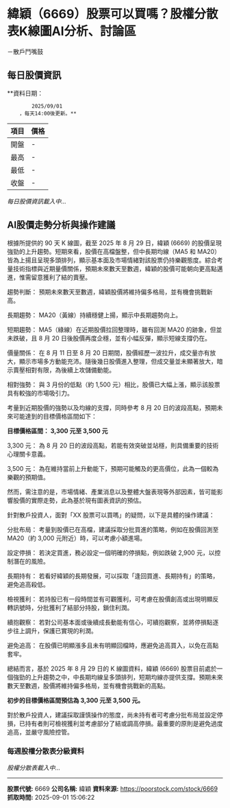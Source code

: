 # 緯穎（6669）股票可以買嗎？股權分散表K線圖AI分析、討論區
－散戶鬥嘴鼓

## 每日股價資訊

**資料日期：
        
            2025/09/01
        ，每天14:00後更新。**

| 項目 | 價格 |
|------|------|
| 開盤 | - |
| 最高 | - |
| 最低 | - |
| 收盤 | - |

*每日股價資訊載入中...*

## AI股價走勢分析與操作建議

根據所提供的 90 天 K 線圖，截至 2025 年 8 月 29 日，緯穎 (6669) 的股價呈現強勁的上升趨勢。短期來看，股價在高檔盤整，但中長期均線（MA5 和 MA20）皆為上揚且呈現多頭排列，顯示基本面及市場情緒對該股票仍持樂觀態度。綜合考量技術指標與近期量價關係，預期未來數天至數週，緯穎的股價可能朝向更高點邁進，惟需留意獲利了結的賣壓。

趨勢判斷： 預期未來數天至數週，緯穎股價將維持偏多格局，並有機會挑戰新高。

長期趨勢： MA20（黃線）持續穩健上揚，顯示中長期趨勢向上。

短期趨勢： MA5（綠線）在近期股價拉回整理時，雖有回測 MA20 的跡象，但並未跌破，且 8 月 20 日後股價再度企穩，並有小幅反彈，顯示短線支撐仍在。

價量關係： 在 8 月 11 日至 8 月 20 日期間，股價經歷一波拉升，成交量亦有放大，顯示市場多方動能充沛。隨後幾日股價進入整理，但成交量並未顯著放大，暗示賣壓相對有限，為後續上攻儲備動能。

相對強勢： 與 3 月份的低點（約 1,500 元）相比，股價已大幅上漲，顯示該股票具有較強的市場吸引力。

考量到近期股價的強勢以及均線的支撐，同時參考 8 月 20 日的波段高點，預期未來可能達到的目標價格區間如下：

**目標價格區間： 3,300 元至 3,500 元**

3,300 元： 為 8 月 20 日的波段高點，若能有效突破並站穩，則具備重要的技術心理關卡意義。

3,500 元： 為在維持當前上升動能下，預期可能觸及的更高價位，此為一個較為樂觀的預期值。

然而，需注意的是，市場情緒、產業消息以及整體大盤表現等外部因素，皆可能影響股價的實際走勢，此為基於現有圖表資訊的預估。

針對散戶投資人，面對「XX 股票可以買嗎」的疑問，以下是具體的操作建議：

分批布局： 考量到股價已在高檔，建議採取分批買進的策略，例如在股價回測至 MA20（約 3,000 元附近）時，可以考慮小額進場。

設定停損： 若決定買進，務必設定一個明確的停損點，例如跌破 2,900 元，以控制潛在的風險。

長期持有： 若看好緯穎的長期發展，可以採取「逢回買進、長期持有」的策略，避免追高殺低。

檢視獲利： 若持股已有一段時間並有可觀獲利，可考慮在股價創高或出現明顯反轉訊號時，分批獲利了結部分持股，鎖住利潤。

續抱觀察： 若對公司基本面或後續成長動能有信心，可續抱觀察，並將停損點逐步往上調升，保護已實現的利潤。

避免追高： 在股價已明顯漲多且未有明顯回檔時，應避免追高買入，以免在高點套牢。

總結而言，基於 2025 年 8 月 29 日的 K 線圖資料，緯穎 (6669) 股票目前處於一個強勁的上升趨勢之中，中長期均線呈多頭排列，短期均線亦提供支撐。預期未來數天至數週，股價將維持偏多格局，並有機會挑戰新的高點。

**初步的目標價格區間預估為 3,300 元至 3,500 元。**

對於散戶投資人，建議採取謹慎操作的態度，尚未持有者可考慮分批布局並設定停損，已持有者則可檢視獲利並考慮部分了結或調高停損。最重要的原則是避免過度追高，並嚴守風險控管。

### 每週股權分散表分級資料

*股權分散表載入中...*

---

**股票代號:** 6669
**公司名稱:** 緯穎
**資料來源:** https://poorstock.com/stock/6669
**抓取時間:** 2025-09-01 15:06:22